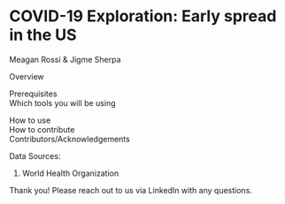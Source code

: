 # COVID-19 Exploration: Early spread in the US
Meagan Rossi & Jigme Sherpa

Overview<br/>

Prerequisites<br/>
Which tools you will be using

How to use<br/>
How to contribute<br/>
Contributors/Acknowledgements<br/>

Data Sources:
1. World Health Organization

Thank you!
Please reach out to us via LinkedIn with any questions.
